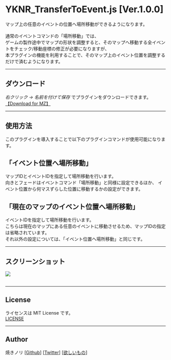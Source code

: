 # YKNR_TransferToEvent.js [Ver.1.0.0]
マップ上の任意のイベントの位置へ場所移動ができるようになります。<br><br>
通常のイベントコマンドの「場所移動」では、<br>
ゲームの製作途中でマップの形状を調整すると、そのマップへ移動する全イベントをチェック/移動座標の修正が必要になりますが、<br>
本プラグインの機能を利用することで、そのマップ上のイベント位置を調整するだけで済むようになります。

---

<!-- ここからURL一覧 -->
[LICENSE]: ./LICENSE
[【Download for MZ】]: https://raw.githubusercontent.com/Yakinori0424/RPGMakerMVPlugins/master/plugins/YKNR_TransferToEvent/YKNR_MZ_TransferToEvent.js
<!-- ここまでURL一覧 -->

## ダウンロード
*右クリック → 名前を付けて保存* でプラグインをダウンロードできます。  
[【Download for MZ】][]

---
## 使用方法
このプラグインを導入することで以下のプラグインコマンドが使用可能になります。

「イベント位置へ場所移動」
-
マップIDとイベントIDを指定して場所移動を行います。<br>
向きとフェードはイベントコマンド「場所移動」と同様に設定できるほか、
イベント位置から何マスずらした位置に移動するかの設定ができます。

「現在のマップのイベント位置へ場所移動」
-
イベントIDを指定して場所移動を行います。<br>
こちらは現在のマップにある任意のイベントに移動させるため、マップIDの指定は省略されています。<br>
それ以外の設定については、「イベント位置へ場所移動」と同じです。

---
## スクリーンショット
![](./res/YKNR_TransferToEvent.jpg)<br><br>

---
## License
ライセンスは MIT License です。  
[LICENSE][]

---
## Author
焼きノリ
[[Github](https://github.com/Yakinori0424/RPGMakerMVPlugins)]
[[Twitter](https://twitter.com/Noritake0424)]
[[欲しいもの](https://www.amazon.jp/hz/wishlist/ls/3HAY7QN91DUF2?ref_=wl_share)]
